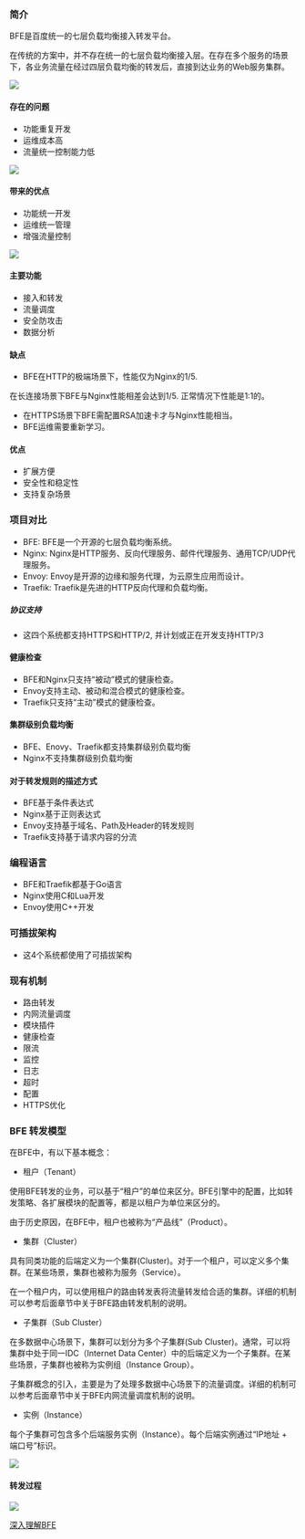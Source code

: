 ### 简介

BFE是百度统一的七层负载均衡接入转发平台。

在传统的方案中，并不存在统一的七层负载均衡接入层。在存在多个服务的场景下，各业务流量在经过四层负载均衡的转发后，直接到达业务的Web服务集群。

![](before_bfe_deploy.png)





#### 存在的问题

- 功能重复开发
- 运维成本高
-  流量统一控制能力低



![](after_bfe_deploy.png)

#### 带来的优点

- 功能统一开发
- 运维统一管理
- 增强流量控制

![](bfe_platform_feature.png)

#### 主要功能

- 接入和转发
- 流量调度
- 安全防攻击
- 数据分析

#### 缺点

- BFE在HTTP的极端场景下，性能仅为Nginx的1/5.

在长连接场景下BFE与Nginx性能相差会达到1/5. 正常情况下性能是1:1的。

- 在HTTPS场景下BFE需配置RSA加速卡才与Nginx性能相当。
- BFE运维需要重新学习。

#### 优点

- 扩展方便
- 安全性和稳定性
- 支持复杂场景

### 项目对比

- BFE: BFE是一个开源的七层负载均衡系统。
- Nginx: Nginx是HTTP服务、反向代理服务、邮件代理服务、通用TCP/UDP代理服务。
- Envoy: Envoy是开源的边缘和服务代理，为云原生应用而设计。
- Traefik: Traefik是先进的HTTP反向代理和负载均衡。

##### 协议支持

- 这四个系统都支持HTTPS和HTTP/2, 并计划或正在开发支持HTTP/3

#### 健康检查

- BFE和Nginx只支持“被动”模式的健康检查。
- Envoy支持主动、被动和混合模式的健康检查。
- Traefik只支持“主动”模式的健康检查。

#### 集群级别负载均衡

- BFE、Enovy、Traefik都支持集群级别负载均衡
- Nginx不支持集群级别负载均衡

#### 对于转发规则的描述方式

- BFE基于条件表达式
- Nginx基于正则表达式
- Envoy支持基于域名、Path及Header的转发规则
- Traefik支持基于请求内容的分流

### 编程语言

- BFE和Traefik都基于Go语言
- Nginx使用C和Lua开发
- Envoy使用C++开发

### 可插拔架构

- 这4个系统都使用了可插拔架构

### 现有机制

- 路由转发
- 内网流量调度
- 模块插件
- 健康检查
- 限流
- 监控
- 日志
- 超时
- 配置
- HTTPS优化

### BFE 转发模型
在BFE中，有以下基本概念：

- 租户（Tenant）

使用BFE转发的业务，可以基于“租户”的单位来区分。BFE引擎中的配置，比如转发策略、各扩展模块的配置等，都是以租户为单位来区分的。

由于历史原因，在BFE中，租户也被称为“产品线”（Product）。

- 集群（Cluster）

具有同类功能的后端定义为一个集群(Cluster)。对于一个租户，可以定义多个集群。在某些场景，集群也被称为服务（Service）。

在一个租户内，可以使用租户的路由转发表将流量转发给合适的集群。详细的机制可以参考后面章节中关于BFE路由转发机制的说明。

- 子集群（Sub Cluster）

在多数据中心场景下，集群可以划分为多个子集群(Sub Cluster)。通常，可以将集群中处于同一IDC（Internet Data Center）中的后端定义为一个子集群。在某些场景，子集群也被称为实例组（Instance Group）。

子集群概念的引入，主要是为了处理多数据中心场景下的流量调度。详细的机制可以参考后面章节中关于BFE内网流量调度机制的说明。

- 实例（Instance）

每个子集群可包含多个后端服务实例（Instance）。每个后端实例通过“IP地址 + 端口号”标识。

![](concepts.png)
#### 转发过程
![](traffic-forward.png)


[深入理解BFE](https://github.com/baidu/bfe-book)





